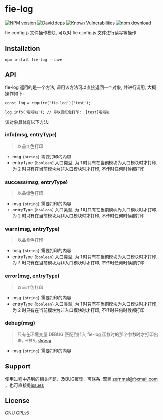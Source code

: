 # fie-log

[![NPM version][npm-image]][npm-url]
[![David deps][david-image]][david-url]
[![Known Vulnerabilities][snyk-image]][snyk-url]
[![npm download][download-image]][download-url]

[npm-image]: https://img.shields.io/npm/v/fie-log.svg?style=flat-square
[npm-url]: https://npmjs.org/package/fie-log
[david-image]: https://img.shields.io/david/cnpm/npminstall.svg?style=flat-square
[david-url]: https://david-dm.org/fieteam/fie-log
[snyk-image]: https://snyk.io/test/npm/fie-log/badge.svg?style=flat-square
[snyk-url]: https://snyk.io/test/npm/fie-log
[download-image]: https://img.shields.io/npm/dm/fie-log.svg?style=flat-square
[download-url]: https://npmjs.org/package/fie-log

fie.config.js 文件操作模块, 可以对 fie.config.js 文件进行读写等操作


## Installation

```
npm install fie-log --save
```

## API

fie-log 返回的是一个方法, 调用该方法可以直接返回一个对象, 并进行调用, 大概操作如下:

```
const log = require('fie-log')('test');

log.info('啦啦啦'); // 将以品红色打印:  [test]啦啦啦

```

该对象具体有以下方法:

### info(msg, entryType)

> 以品红色打印

- msg `{string}` 需要打印的内容
- entryType `{boolean}` 入口类型, 为 1 时只有在当前模块为入口模块时才打印, 为 2 时只有在当前模块为非入口模块时才打印, 不传时任何时候都打印

### success(msg, entryType)

> 以品绿色打印

- msg `{string}` 需要打印的内容
- entryType `{boolean}` 入口类型, 为 1 时只有在当前模块为入口模块时才打印, 为 2 时只有在当前模块为非入口模块时才打印, 不传时任何时候都打印


### warn(msg, entryType)

> 以品黄色打印

- msg `{string}` 需要打印的内容
- entryType `{boolean}` 入口类型, 为 1 时只有在当前模块为入口模块时才打印, 为 2 时只有在当前模块为非入口模块时才打印, 不传时任何时候都打印


### error(msg, entryType)

> 以品红色打印

- msg `{string}` 需要打印的内容
- entryType `{boolean}` 入口类型, 为 1 时只有在当前模块为入口模块时才打印, 为 2 时只有在当前模块为非入口模块时才打印, 不传时任何时候都打印


### debug(msg)

> 只有在环境变量 DEBUG 匹配到传入 fie-log 函数时的那个参数时才打印出来, 可参见 [debug](https://www.npmjs.com/package/debug)

- msg `{string}` 需要打印的内容

## Support

使用过程中遇到的相关问题，及BUG反馈，可联系: 擎空 <zernmal@foxmail.com> ，也可直接提[issues](https://github.com/fieteam/fie/issues/new)

## License

[GNU GPLv3](LICENSE)

